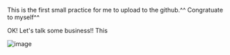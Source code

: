 This is the first small practice for me to upload to the github.^^
Congratuate to myself^^

OK!
Let's talk some business!!
This 


 ![image](https://raw.githubusercontent.com/chen-chien-lung/1A2B-Game-TabelView/master/screenshots/photo.png)
